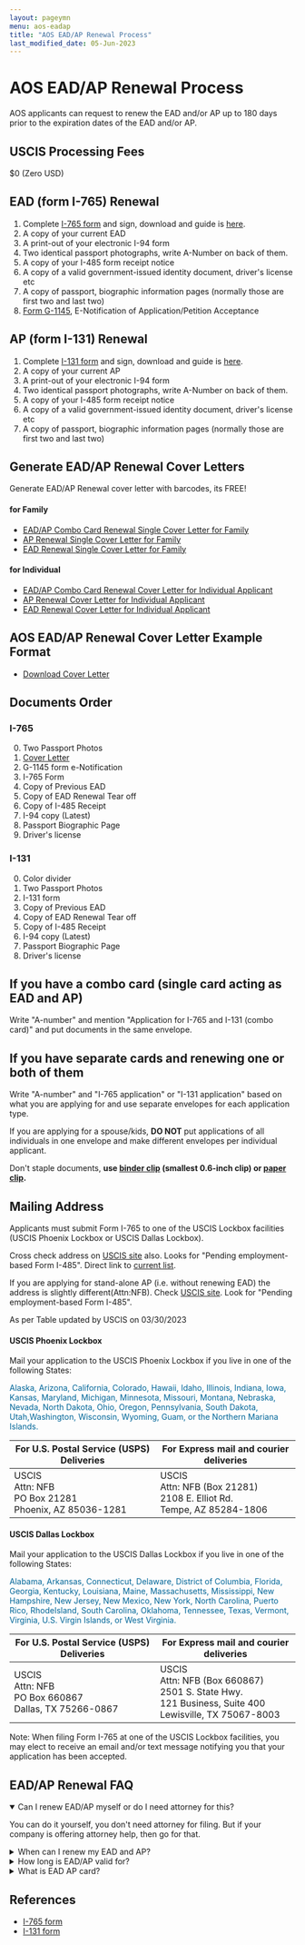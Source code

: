 ```yaml
---
layout: pageymn
menu: aos-eadap
title: "AOS EAD/AP Renewal Process"
last_modified_date: 05-Jun-2023
---
```


# AOS EAD/AP Renewal Process
AOS applicants can request to renew the EAD and/or AP up to 180 days prior to the expiration dates of the EAD and/or AP.

## USCIS Processing Fees
$0 (Zero USD)

## EAD (form I-765) Renewal
1. Complete [I-765 form](https://www.uscis.gov/sites/default/files/document/forms/i-765.pdf) and sign, download and guide is [here](/kb/aos-eadap/form-I-765-renewal-guide/). 
2. A copy of your current EAD
3. A print-out of your electronic I-94 form
4. Two identical passport photographs, write A-Number on back of them. 
5. A copy of your I-485 form receipt notice
6. A copy of a valid government-issued identity document, driver's license etc
7. A copy of passport, biographic information pages (normally those are first two and last two) 
8. [Form G-1145](https://www.uscis.gov/g-1145), E-Notification of Application/Petition Acceptance

## AP (form I-131) Renewal
1. Complete [I-131 form](https://www.uscis.gov/sites/default/files/document/forms/i-131.pdf) and sign, download and guide is [here](/kb/aos-eadap/form-I-131-renewal-guide/). 
2. A copy of your current AP
3. A print-out of your electronic I-94 form
4. Two identical passport photographs, write A-Number on back of them. 
5. A copy of your I-485 form receipt notice
6. A copy of a valid government-issued identity document, driver's license etc
7. A copy of passport, biographic information pages (normally those are first two and last two) 

## Generate EAD/AP Renewal Cover Letters
<p class="green-infobox">Generate EAD/AP Renewal cover letter with barcodes, its FREE!</p>

#### for Family
<ul>
<li><a href="/kb/generate-letter/ead-ap-combo-cover-letter-for-family">EAD/AP Combo Card Renewal Single Cover Letter for Family</a></li>
<li><a href="/kb/generate-letter/ap-cover-letter-for-family">AP Renewal Single Cover Letter for Family</a></li>
<li><a href="/kb/generate-letter/ead-cover-letter-for-family">EAD Renewal Single Cover Letter for Family</a></li>
</ul>

#### for Individual
<ul>
<li><a href="/kb/generate-letter/ead-ap-combo-cover-letter-for-individual">EAD/AP Combo Card Renewal Cover Letter for Individual Applicant</a></li>
<li><a href="/kb/generate-letter/ap-cover-letter-for-individual">AP Renewal Cover Letter for Individual Applicant</a></li>
<li><a href="/kb/generate-letter/ead-cover-letter-for-individual">EAD Renewal Cover Letter for Individual Applicant</a></li>
</ul>

## AOS EAD/AP Renewal Cover Letter Example Format
- [Download Cover Letter](/kb/aos-eadap/coverletters/aos-eadap-renewal-coverletter.txt)

## Documents Order
### I-765
0. Two Passport Photos
1. [Cover Letter](/kb/aos-eadap/coverletters/aos-eadap-renewal-coverletter.txt)
2. G-1145 form e-Notification
3. I-765 Form
4. Copy of Previous EAD
5. Copy of EAD Renewal Tear off
6. Copy of I-485 Receipt
7. I-94 copy (Latest)
8. Passport Biographic Page
9. Driver's license

### I-131
0. Color divider
1. Two Passport Photos
2. I-131 form
3. Copy of Previous EAD
4. Copy of EAD Renewal Tear off
5. Copy of I-485 Receipt
6. I-94 copy (Latest)
7. Passport Biographic Page
8. Driver's license

## If you have a combo card (single card acting as EAD and AP)
Write "A-number" and mention "Application for I-765 and I-131 (combo card)" and put documents in the same envelope.

## If you have separate cards and renewing one or both of them
Write "A-number" and "I-765 application" or "I-131 application" based on what you are applying for and use separate envelopes for each application type.

If you are applying for a spouse/kids, **DO NOT** put applications of all individuals in one envelope and make different envelopes per individual applicant.

<p class="blue-infobox">Don't staple documents, <strong>use <a href="https://amzn.to/3AtPzKZ" >binder clip</a> (smallest 0.6-inch clip) or <a href="https://amzn.to/3zp3n8h">paper clip</a>.</strong></p>

## Mailing Address
Applicants must submit Form I-765 to one of the USCIS Lockbox facilities (USCIS Phoenix Lockbox or USCIS Dallas Lockbox). 

<p class="red-infobox">Cross check address on <a href="https://www.uscis.gov/i-765-addresses" >USCIS site</a> also. Looks for "Pending employment-based Form I-485". Direct link to <a href="https://www.uscis.gov/forms/forms-information/uscis-phoenix-and-dallas-lockbox-facilities" >current list</a>.</p>

<p class="red-infobox">If you are applying for stand-alone AP (i.e. without renewing EAD) the address is slightly different(Attn:NFB). Check <a href="https://www.uscis.gov/i-131-addresses" >USCIS site</a>. Look for "Pending employment-based Form I-485".</p>

As per Table updated by USCIS on 03/30/2023

#### USCIS Phoenix Lockbox

Mail your application to the USCIS Phoenix Lockbox if you live in one of the following States: 
<p style="color:#006699">Alaska, Arizona, California, Colorado, Hawaii, Idaho, Illinois, Indiana, Iowa, Kansas, Maryland, Michigan, Minnesota, Missouri, Montana, Nebraska, Nevada, North Dakota, Ohio, Oregon, Pennsylvania, South Dakota, Utah,Washington, Wisconsin, Wyoming, Guam, or the Northern Mariana Islands.</p>

<table class="styled-table1">
    <thead>
        <tr>
            <th scope="col">For U.S. Postal Service (USPS) Deliveries</th>
            <th scope="col">For Express mail and courier deliveries</th>
        </tr>
    </thead>
    <tbody>
        <tr>
            <td scope="row" data-label="for USPS">USCIS<br>Attn: NFB<br>PO Box 21281<br>Phoenix, AZ 85036-1281</td>
            <td data-label="For FedEx/UPS etc">USCIS<br>Attn: NFB (Box 21281)<br>2108 E. Elliot Rd.<br>Tempe, AZ 85284-1806</td>
        </tr>
    </tbody>
</table>


#### USCIS Dallas Lockbox

Mail your application to the USCIS Dallas Lockbox if you live in one of the following States: 
<p style="color:#006699">Alabama, Arkansas, Connecticut, Delaware, District of Columbia, Florida, Georgia, Kentucky, Louisiana, Maine, Massachusetts, Mississippi, New Hampshire, New Jersey, New Mexico, New York, North Carolina, Puerto Rico, RhodeIsland, South Carolina, Oklahoma, Tennessee, Texas, Vermont, Virginia, U.S. Virgin Islands, or West Virginia.</p>

<table class="styled-table1">
    <thead>
        <tr>
            <th scope="col">For U.S. Postal Service (USPS) Deliveries</th>
            <th scope="col">For Express mail and courier deliveries</th>
        </tr>
    </thead>
    <tbody>
        <tr>
            <td scope="row" data-label="for USPS">USCIS<br>Attn: NFB<br>PO Box 660867<br>Dallas, TX 75266-0867</td>
            <td data-label="For FedEx/UPS etc">USCIS<br>Attn: NFB (Box 660867)<br>2501 S. State Hwy.<br>121 Business, Suite 400<br>Lewisville, TX 75067-8003</td>
        </tr>
    </tbody>
</table>

Note: When filing Form I-765 at one of the USCIS Lockbox facilities, you may elect to receive an email and/or text message notifying you that your application has been accepted.

## EAD/AP Renewal FAQ

<details open>
<summary>Can I renew EAD/AP myself or do I need attorney for this?</summary>
<p>You can do it yourself, you don't need attorney for filing. But if your company is offering attorney help, then go for that.</p>
</details>

<details>
<summary>When can I renew my EAD and AP?</summary>
<p>If you want to renew your EAD/AP combo card then you should file both applications simultaneously and no more than 180 days before the expiry date on card</p>
</details>

<details>
<summary>How long is EAD/AP valid for?</summary>
<p>Now·a·days card is given with 2 year validity, but previously it was 1 year.</p>
</details>

<details>
<summary>What is EAD AP card?</summary>
<p>EAD/AP is a combo card issued by USCIS. It combines an Employment Authorization Document (also known as a work permit or EAD) with Advance Parole permission (allowing you to travel and return to the U.S. without abandoning your green card application-in-progress.)</p>
</details>

## References
- [I-765 form](https://www.uscis.gov/sites/default/files/document/forms/i-765.pdf)
- [I-131 form](https://www.uscis.gov/sites/default/files/document/forms/i-131.pdf)


